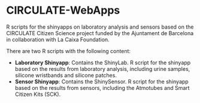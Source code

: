 # CIRCULATE-WebApps
R scripts for the shinyapps on laboratory analysis and sensors based on the CIRCULATE Citizen Science project funded by the Ajuntament de Barcelona in collaboration with La Caixa Foundation.

There are two R scripts with the following content:

- **Laboratory Shinyapp**: Contains the ShinyLab. R script for the shinyapp based on the results from laboratory analysis, including urine samples, silicone wristbands and silicone patches.
- **Sensor Shinyapp**: Contains the ShinySensor. R script for the shinyapp based on the results from sensors, including the Atmotubes and Smart Citizen Kits (SCK).
